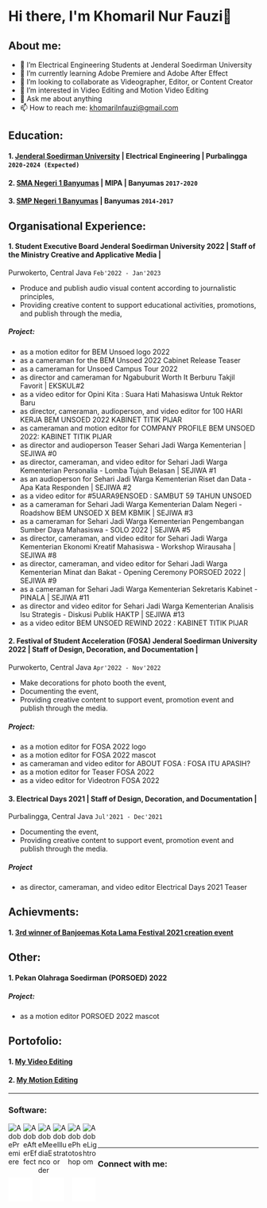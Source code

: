 # Hi there, I'm Khomaril Nur Fauzi👋
## About me:
- 🔭 I’m Electrical Engineering Students at Jenderal Soedirman University
- 🌱 I’m currently learning Adobe Premiere and Adobe After Effect
- 👯 I’m looking to collaborate as Videographer, Editor, or Content Creator
- 🤔 I’m interested in Video Editing and Motion Video Editing
- 💬 Ask me about anything
- 📫 How to reach me: khomarilnfauzi@gmail.com

## Education:

#### 1. [Jenderal Soedirman University](https://unsoed.ac.id/) | Electrical Engineering | Purbalingga `2020-2024 (Expected)`
#### 2. [SMA Negeri 1 Banyumas](http://www.smanegeribanyumas.sch.id/) | MIPA | Banyumas `2017-2020`
#### 3. [SMP Negeri 1 Banyumas](https://smpn1banyumas.sch.id/) | Banyumas `2014-2017`

## Organisational Experience:
#### 1. Student Executive Board Jenderal Soedirman University 2022 | Staff of the Ministry Creative and Applicative Media | 
Purwokerto, Central Java `Feb'2022 - Jan'2023`
   - Produce and publish audio visual content according to journalistic principles,
   - Providing creative content to support educational activities, promotions, and publish through the media,
#####    Project:
   - as a motion editor for BEM Unsoed logo 2022
   - as a cameraman for the BEM Unsoed 2022 Cabinet Release Teaser 
   - as a cameraman for Unsoed Campus Tour 2022 
   - as director and cameraman for Ngabuburit Worth It Berburu Takjil Favorit | EKSKUL#2 
   - as a video editor for Opini Kita : Suara Hati Mahasiswa Untuk Rektor Baru 
   - as director, cameraman, audioperson, and video editor for 100 HARI KERJA BEM UNSOED 2022 KABINET TITIK PIJAR 
   - as cameraman and motion editor for COMPANY PROFILE BEM UNSOED 2022: KABINET TITIK PIJAR 
   - as director and audioperson Teaser Sehari Jadi Warga Kementerian | SEJIWA #0 
   - as director, cameraman, and video editor for Sehari Jadi Warga Kementerian Personalia - Lomba Tujuh Belasan | SEJIWA #1 
   - as an audioperson for Sehari Jadi Warga Kementerian Riset dan Data - Apa Kata Responden | SEJIWA #2 
   - as a video editor for #5UARA9ENSOED : SAMBUT 59 TAHUN UNSOED 
   - as a cameraman for Sehari Jadi Warga Kementerian Dalam Negeri - Roadshow BEM UNSOED X BEM KBMIK | SEJIWA #3 
   - as a cameraman for Sehari Jadi Warga Kementerian Pengembangan Sumber Daya Mahasiswa - SOLO 2022 | SEJIWA #5 
   - as director, cameraman, and video editor for Sehari Jadi Warga Kementerian Ekonomi Kreatif Mahasiswa - Workshop Wirausaha | SEJIWA #8 
   - as director, cameraman, and video editor for Sehari Jadi Warga Kementerian Minat dan Bakat - Opening Ceremony PORSOED 2022 | SEJIWA #9 
   - as a cameraman for Sehari Jadi Warga Kementerian Sekretaris Kabinet - PINALA | SEJIWA #11 
   - as director and video editor for Sehari Jadi Warga Kementerian Analisis Isu Strategis - Diskusi Publik HAKTP | SEJIWA #13
   - as a video editor BEM UNSOED REWIND 2022 : KABINET TITIK PIJAR
#### 2. Festival of Student Acceleration (FOSA) Jenderal Soedirman University 2022 | Staff of Design, Decoration, and Documentation |
Purwokerto, Central Java `Apr'2022 - Nov'2022`
   - Make decorations for photo booth the event,
   - Documenting the event,
   - Providing creative content to support event, promotion event and publish through the media.
#####    Project:
   - as a motion editor for FOSA 2022 logo
   - as a motion editor for FOSA 2022 mascot
   - as cameraman and video editor for ABOUT FOSA : FOSA ITU APASIH? 
   - as a motion editor for Teaser FOSA 2022 
   - as a video editor for Videotron FOSA 2022 
#### 3. Electrical Days 2021 | Staff of Design, Decoration, and Documentation | 
Purbalingga, Central Java `Jul'2021 - Dec'2021`
   - Documenting the event,
   - Providing creative content to support event, promotion event and publish through the media.
#####    Project
   - as director, cameraman, and video editor Electrical Days 2021 Teaser

## Achievments:
#### 1. [3rd winner of Banjoemas Kota Lama Festival 2021 creation event](https://www.instagram.com/p/CVbUFDqBrtH/) 

## Other:
#### 1. Pekan Olahraga Soedirman (PORSOED) 2022
#####    Project:
   - as a motion editor PORSOED 2022 mascot

## Portofolio:
#### 1. [My Video Editing](https://drive.google.com/drive/folders/13dT2_ze9YKIXPoawDuj3Jh1MU1jwz4ER?usp=sharing)
#### 2. [My Motion Editing](https://drive.google.com/drive/folders/1uMSqKuMxAfbUE5RCx1nBgNhj5978fCO6?usp=sharing)

---
### Software:

[<img align="left" alt="AdobePremiere" width="30px" src="https://img.icons8.com/color/48/null/adobe-premiere-pro--v1.png"/>][webdev]
[<img align="left" alt="AdobeAfterEffect" width="30px" src="https://img.icons8.com/color/48/null/adobe-after-effects--v1.png"/>][webdev]
[<img align="left" alt="AdobeMediaEncoder" width="30px" src="https://img.icons8.com/color/48/null/adobe-media-encoder.png"/>][webdev]
[<img align="left" alt="AdobeIllustrator" width="30px" src="https://img.icons8.com/color/48/null/adobe-illustrator--v1.png"/>][webdev]
[<img align="left" alt="AdobePhotoshop" width="30px" src="https://img.icons8.com/color/48/null/adobe-photoshop--v1.png"/>][webdev]
[<img align="left" alt="AdobeLightroom" width="30px" src="https://img.icons8.com/color/48/null/adobe-lightroom--v1.png"/>][webdev]

<br />
<br />

---
### Connect with me:

[![website](./img/instagram-dark.svg)](https://instagram.com/khomaril.fauzi)
&nbsp;&nbsp;
[![website](./img/linkedin-dark.svg)](https://www.linkedin.com/in/khomaril-nur-fauzi-b6b26a25b)
&nbsp;&nbsp;
[![website](./img/twitter-dark.svg)](https://twitter.com/Khomaril_Fauzi)
&nbsp;&nbsp;

[webdev]: https://github.com/KhomarilFauzi/KhomarilFauzi
